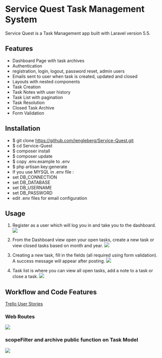 # Service Quest Task Management System

Service Quest is a Task Management app built with Laravel version 5.5.  

## Features

* Dashboard Page with task archives
* Authentication
 * registration, login, logout, password reset, admin users
* Emails sent to user when task is created, updated and closed
* Layouts with nested components
* Task Creation
* Task Notes with user history
* Task List with pagination
* Task Resolution
* Closed Task Archive
* Form Validation

## Installation

* $ git clone https://github.com/jengleberg/Service-Quest.git 
* $ cd Service-Quest
* $ composer install
* $ composer update
* $ copy .env.example to .env
* $ php artisan key:generate
* If you use MYSQL in .env file :
 * set DB_CONNECTION
 * set DB_DATABASE
 * set DB_USERNAME
 * set DB_PASSWORD
* edit .env files for email configuration

## Usage

1. Register as a user which will log you in and take you to the dashboard.
![](https://i.imgur.com/CnM7XNT.png)

2. From the Dashboard view open your open tasks, create a new task or view closed tasks based on month and year.
![](https://i.imgur.com/RQbIUe8.png)

3. Creating a new task, fill in the fields (all required using form validation).  A success message will appear after posting.
![](https://i.imgur.com/oSbXcu6.png)

4. Task list is where you can view all open tasks, add a note to a task or close a task.
![](https://i.imgur.com/taQTEmg.png)


## Workflow and Code Features

[Trello User Stories](https://trello.com/b/xNHjNO9r/project-4-guest-task-management-system-in-laravel)

### Web Routes

![](https://i.imgur.com/gNcz2wT.png)

### scopeFilter and archive public function on Task Model

![](https://i.imgur.com/rAoQ0LD.png)





